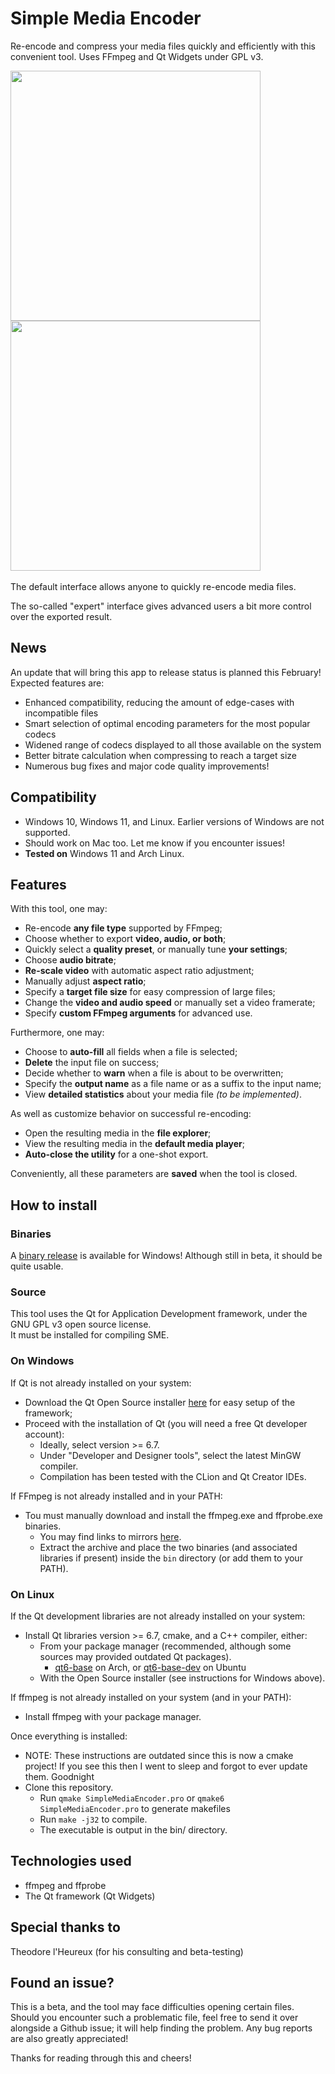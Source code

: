 # Simple Media Encoder
Re-encode and compress your media files quickly and efficiently with this convenient tool. Uses FFmpeg and Qt Widgets under GPL v3.

<div>
  <img height=400 src=https://github.com/user-attachments/assets/f5400a8e-f3cd-4516-baa7-a4a289e37528 /> <img height=400 src=https://github.com/user-attachments/assets/a05aefc7-1132-4c93-a08d-a3c338066ca6 />  
</div>  
<br/>
The default interface allows anyone to quickly re-encode media files.

The so-called "expert" interface gives advanced users a bit more control over the exported result.

## News
An update that will bring this app to release status is planned this February! Expected features are:
- Enhanced compatibility, reducing the amount of edge-cases with incompatible files
- Smart selection of optimal encoding parameters for the most popular codecs
- Widened range of codecs displayed to all those available on the system
- Better bitrate calculation when compressing to reach a target size
- Numerous bug fixes and major code quality improvements!

## Compatibility
- Windows 10, Windows 11, and Linux. Earlier versions of Windows are not supported.
- Should work on Mac too. Let me know if you encounter issues!
- **Tested on** Windows 11 and Arch Linux.

## Features

With this tool, one may:

- Re-encode **any file type** supported by FFmpeg;
- Choose whether to export **video, audio, or both**;
- Quickly select a **quality preset**, or manually tune **your settings**;
- Choose **audio bitrate**;
- **Re-scale video** with automatic aspect ratio adjustment;
- Manually adjust **aspect ratio**;
- Specify a **target file size** for easy compression of large files;
- Change the **video and audio speed** or manually set a video framerate;
- Specify **custom FFmpeg arguments** for advanced use.

Furthermore, one may:

- Choose to **auto-fill** all fields when a file is selected;
- **Delete** the input file on success;
- Decide whether to **warn** when a file is about to be overwritten;
- Specify the **output name** as a file name or as a suffix to the input name;
- View **detailed statistics** about your media file *(to be implemented)*.

As well as customize behavior on successful re-encoding:

- Open the resulting media in the **file explorer**;
- View the resulting media in the **default media player**;
- **Auto-close the utility** for a one-shot export.

Conveniently, all these parameters are **saved** when the tool is closed.

## How to install

### Binaries

A [binary release](https://github.com/Thurinum/simple-media-encoder/releases) is available for Windows! Although still in beta, it should be quite usable.

### Source

This tool uses the Qt for Application Development framework, under the GNU GPL v3 open source license.  
It must be installed for compiling SME.

### On Windows

If Qt is not already installed on your system:

- Download the Qt Open Source installer [here](https://www.qt.io/download-qt-installer) for easy setup of the framework;
- Proceed with the installation of Qt (you will need a free Qt developer account):
  - Ideally, select version >= 6.7.
  - Under "Developer and Designer tools", select the latest MinGW compiler.
  - Compilation has been tested with the CLion and Qt Creator IDEs.

If FFmpeg is not already installed and in your PATH: 
- Tou must manually download and install the ffmpeg.exe and ffprobe.exe binaries.
  - You may find links to mirrors [here](https://ffmpeg.org/download.html#build-windows).
  - Extract the archive and place the two binaries (and associated libraries if present) inside the `bin` directory (or add them to your PATH).
  
### On Linux

If the Qt development libraries are not already installed on your system:

- Install Qt libraries version >= 6.7, cmake, and a C++ compiler, either:
  - From your package manager (recommended, although some sources may provided outdated Qt packages).
    - [qt6-base](https://archlinux.org/packages/extra/x86_64/qt6-base/) on Arch, or [qt6-base-dev](https://packages.ubuntu.com/kinetic/arm64/libdevel/qt6-base-dev) on Ubuntu
  - With the Open Source installer (see instructions for Windows above).

If ffmpeg is not already installed on your system (and in your PATH):

- Install ffmpeg with your package manager.

Once everything is installed:

- NOTE: These instructions are outdated since this is now a cmake project! If you see this then I went to sleep and forgot to ever update them. Goodnight
- Clone this repository.
  - Run `qmake SimpleMediaEncoder.pro` or `qmake6 SimpleMediaEncoder.pro` to generate makefiles
  - Run `make -j32` to compile.
  - The executable is output in the bin/ directory.
  
## Technologies used

- ffmpeg and ffprobe
- The Qt framework (Qt Widgets)

## Special thanks to

Theodore l'Heureux (for his consulting and beta-testing)

## Found an issue?

This is a beta, and the tool may face difficulties opening certain files.  
Should you encounter such a problematic file, feel free to send it over alongside a Github issue; it will help finding the problem.
Any bug reports are also greatly appreciated!

Thanks for reading through this and cheers!
